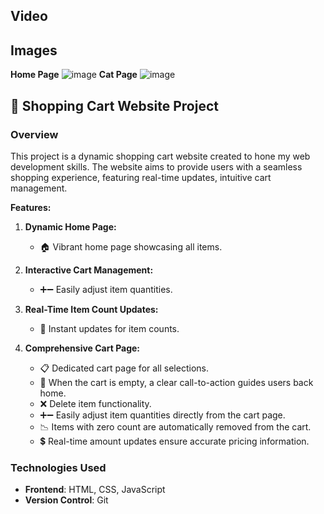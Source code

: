 ## Video 

## Images
**Home Page**
![image](https://github.com/introvert9112k/Shopping-Cart/assets/63279776/2018aa73-3551-4dbc-b55a-fb8136468191)
**Cat Page**
![image](https://github.com/introvert9112k/Shopping-Cart/assets/63279776/895456f9-fbc8-4bb7-927f-0d93dc57ee56)

## 🛒 Shopping Cart Website Project 

### Overview
This project is a dynamic shopping cart website created to hone my web development skills.  The website aims to provide users with a seamless shopping experience, featuring real-time updates, intuitive cart management.

**Features:**

1. **Dynamic Home Page:**
   - 🏠 Vibrant home page showcasing all items.

2. **Interactive Cart Management:**
   - ➕➖ Easily adjust item quantities.

3. **Real-Time Item Count Updates:**
   - 🔄 Instant updates for item counts.

4. **Comprehensive Cart Page:**
   - 📋 Dedicated cart page for all selections.
   - 🛒 When the cart is empty, a clear call-to-action guides users back home.
   - ❌ Delete item functionality.
   - ➕➖ Easily adjust item quantities directly from the cart page.
   - 📉 Items with zero count are automatically removed from the cart.
   - 💲 Real-time amount updates ensure accurate pricing information.

### Technologies Used
- **Frontend**: HTML, CSS, JavaScript
- **Version Control**: Git
